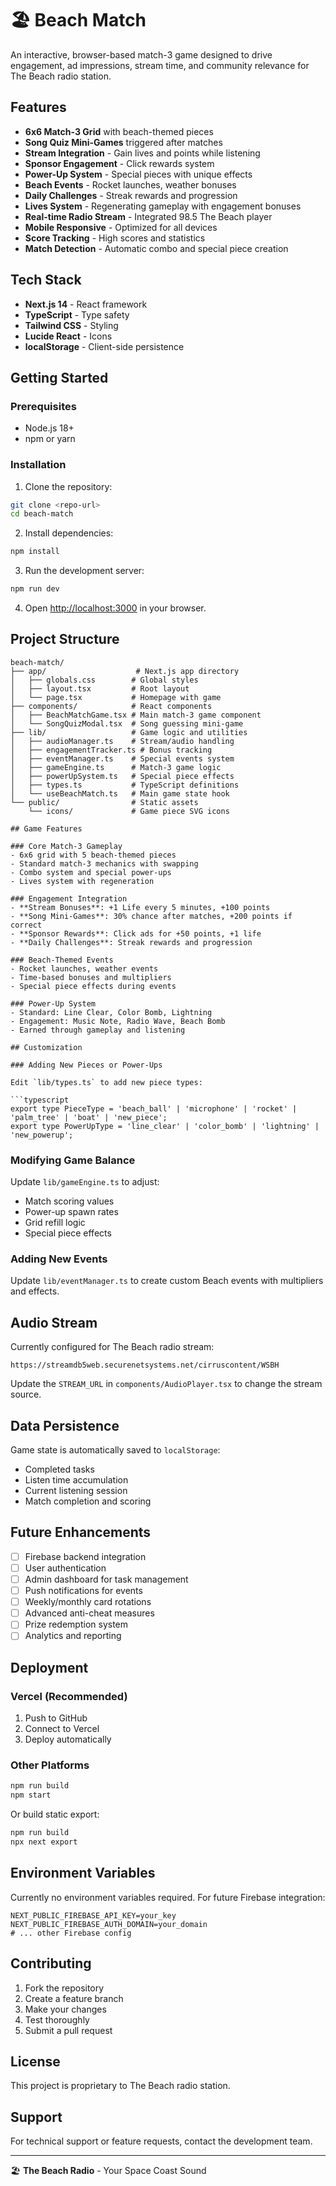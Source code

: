 # 🏖️ Beach Match

An interactive, browser-based match-3 game designed to drive engagement, ad impressions, stream time, and community relevance for The Beach radio station.

## Features

- **6x6 Match-3 Grid** with beach-themed pieces
- **Song Quiz Mini-Games** triggered after matches
- **Stream Integration** - Gain lives and points while listening
- **Sponsor Engagement** - Click rewards system
- **Power-Up System** - Special pieces with unique effects
- **Beach Events** - Rocket launches, weather bonuses
- **Daily Challenges** - Streak rewards and progression
- **Lives System** - Regenerating gameplay with engagement bonuses
- **Real-time Radio Stream** - Integrated 98.5 The Beach player
- **Mobile Responsive** - Optimized for all devices
- **Score Tracking** - High scores and statistics
- **Match Detection** - Automatic combo and special piece creation

## Tech Stack

- **Next.js 14** - React framework
- **TypeScript** - Type safety
- **Tailwind CSS** - Styling
- **Lucide React** - Icons
- **localStorage** - Client-side persistence

## Getting Started

### Prerequisites

- Node.js 18+ 
- npm or yarn

### Installation

1. Clone the repository:
```bash
git clone <repo-url>
cd beach-match
```

2. Install dependencies:
```bash
npm install
```

3. Run the development server:
```bash
npm run dev
```

4. Open [http://localhost:3000](http://localhost:3000) in your browser.

## Project Structure

```
beach-match/
├── app/                    # Next.js app directory
│   ├── globals.css        # Global styles
│   ├── layout.tsx         # Root layout
│   └── page.tsx           # Homepage with game
├── components/            # React components
│   ├── BeachMatchGame.tsx # Main match-3 game component
│   └── SongQuizModal.tsx  # Song guessing mini-game
├── lib/                   # Game logic and utilities
│   ├── audioManager.ts    # Stream/audio handling
│   ├── engagementTracker.ts # Bonus tracking
│   ├── eventManager.ts    # Special events system
│   ├── gameEngine.ts      # Match-3 game logic
│   ├── powerUpSystem.ts   # Special piece effects
│   ├── types.ts           # TypeScript definitions
│   └── useBeachMatch.ts   # Main game state hook
└── public/                # Static assets
    └── icons/             # Game piece SVG icons

## Game Features

### Core Match-3 Gameplay
- 6x6 grid with 5 beach-themed pieces
- Standard match-3 mechanics with swapping
- Combo system and special power-ups
- Lives system with regeneration

### Engagement Integration
- **Stream Bonuses**: +1 Life every 5 minutes, +100 points
- **Song Mini-Games**: 30% chance after matches, +200 points if correct
- **Sponsor Rewards**: Click ads for +50 points, +1 life
- **Daily Challenges**: Streak rewards and progression

### Beach-Themed Events
- Rocket launches, weather events
- Time-based bonuses and multipliers
- Special piece effects during events

### Power-Up System
- Standard: Line Clear, Color Bomb, Lightning
- Engagement: Music Note, Radio Wave, Beach Bomb
- Earned through gameplay and listening

## Customization

### Adding New Pieces or Power-Ups

Edit `lib/types.ts` to add new piece types:

```typescript
export type PieceType = 'beach_ball' | 'microphone' | 'rocket' | 'palm_tree' | 'boat' | 'new_piece';
export type PowerUpType = 'line_clear' | 'color_bomb' | 'lightning' | 'new_powerup';
```

### Modifying Game Balance

Update `lib/gameEngine.ts` to adjust:
- Match scoring values
- Power-up spawn rates  
- Grid refill logic
- Special piece effects

### Adding New Events

Update `lib/eventManager.ts` to create custom Beach events with multipliers and effects.

## Audio Stream

Currently configured for The Beach radio stream:
```
https://streamdb5web.securenetsystems.net/cirruscontent/WSBH
```

Update the `STREAM_URL` in `components/AudioPlayer.tsx` to change the stream source.

## Data Persistence

Game state is automatically saved to `localStorage`:
- Completed tasks
- Listen time accumulation
- Current listening session
- Match completion and scoring

## Future Enhancements

- [ ] Firebase backend integration
- [ ] User authentication
- [ ] Admin dashboard for task management
- [ ] Push notifications for events
- [ ] Weekly/monthly card rotations
- [ ] Advanced anti-cheat measures
- [ ] Prize redemption system
- [ ] Analytics and reporting

## Deployment

### Vercel (Recommended)

1. Push to GitHub
2. Connect to Vercel
3. Deploy automatically

### Other Platforms

```bash
npm run build
npm start
```

Or build static export:

```bash
npm run build
npx next export
```

## Environment Variables

Currently no environment variables required. For future Firebase integration:

```env
NEXT_PUBLIC_FIREBASE_API_KEY=your_key
NEXT_PUBLIC_FIREBASE_AUTH_DOMAIN=your_domain
# ... other Firebase config
```

## Contributing

1. Fork the repository
2. Create a feature branch
3. Make your changes
4. Test thoroughly
5. Submit a pull request

## License

This project is proprietary to The Beach radio station.

## Support

For technical support or feature requests, contact the development team.

---

🏖️ **The Beach Radio** - Your Space Coast Sound 